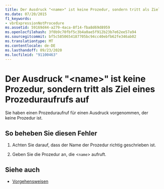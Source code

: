 ```yaml
---
title: Der Ausdruck "<name>" ist keine Prozedur, sondern tritt als Ziel eines Prozeduraufrufs auf
ms.date: 07/20/2015
f1_keywords:
- vbrExpressionNotProcedure
ms.assetid: 59169d44-a279-4aca-8f14-fba8d69d8959
ms.openlocfilehash: 3f0b9c70fbf5c3b4a0ae5f912b23b7e62ee57a94
ms.sourcegitcommit: bf5c5850654187705bc94cc40ebfb62fe346ab02
ms.translationtype: MT
ms.contentlocale: de-DE
ms.lasthandoff: 09/23/2020
ms.locfileid: "91100463"
---
```

# <a name="expression-name-is-not-a-procedure-but-occurs-as-the-target-of-a-procedure-call"></a>Der Ausdruck "\<name>" ist keine Prozedur, sondern tritt als Ziel eines Prozeduraufrufs auf

Sie haben einen Prozeduraufruf für einen Ausdruck vorgenommen, der keine Prozedur ist.  
  
## <a name="to-correct-this-error"></a>So beheben Sie diesen Fehler  
  
1. Achten Sie darauf, dass der Name der Prozedur richtig geschrieben ist.  
  
2. Geben Sie die Prozedur an, die <`name`> aufruft.  
  
## <a name="see-also"></a>Siehe auch

- [Vorgehensweisen](../programming-guide/language-features/procedures/index.md)
